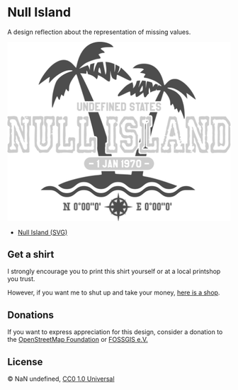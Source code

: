 # Null Island

A design reflection about the representation of missing values.

![Null Island](./null-island.png)

* [Null Island (SVG)](./null-island.svg)

## Get a shirt

I strongly encourage you to print this shirt yourself or at a local printshop you trust.

However, if you want me to shut up and take your money, [here is a shop](https://yetzt.myspreadshop.de/).

## Donations

If you want to express appreciation for this design, consider a donation to the [OpenStreetMap Foundation](https://donate.openstreetmap.org/) or [FOSSGIS e.V.](https://www.fossgis.de/verein/spenden/)

## License

&copy; NaN undefined, [CC0 1.0 Universal](./LICENSE.md)
